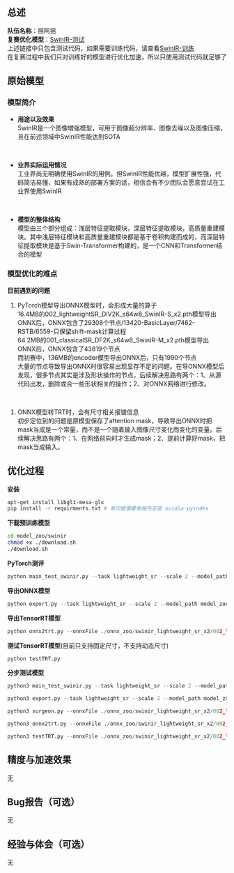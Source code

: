 ## 总述  
**队伍名称**：摇阿摇  
**复赛优化模型**：[SwinIR-测试](https://github.com/JingyunLiang/SwinIR)  
上述链接中只包含测试代码，如果需要训练代码，请查看[SwinIR-训练](https://github.com/cszn/KAIR/blob/master/docs/README_SwinIR.md)  
在复赛过程中我们只对训练好的模型进行优化加速，所以只使用测试代码就足够了  

## 原始模型
### 模型简介
- **用途以及效果**  
  SwinIR是一个图像增强模型，可用于图像超分辨率、图像去噪以及图像压缩，且在前述领域中SwinIR性能达到SOTA  
<br/>

- **业界实际运用情况**  
  工业界尚无明确使用SwinIR的用例。但SwinIR性能优越，模型扩展性强，代码简洁易懂，如果有成熟的部署方案的话，相信会有不少团队会愿意尝试在工业界使用SwinIR  
<br/>

- **模型的整体结构**  
  模型由三个部分组成：浅层特征提取模块，深层特征提取模块，高质量重建模块。其中浅层特征模块和高质量重建模块都是基于卷积构建而成的，而深层特征提取模块是基于Swin-Transformer构建的，是一个CNN和Transformer结合的模型  

### 模型优化的难点

**目前遇到的问题**  
1. PyTorch模型导出ONNX模型时，会形成大量的算子  
16.4MB的002_lightweightSR_DIV2K_s64w8_SwinIR-S_x2.pth模型导出ONNX后，ONNX包含了29308个节点/13420-BasicLayer/7462-RSTB/6559-只保留shift-mask计算过程  
64.2MB的001_classicalSR_DF2K_s64w8_SwinIR-M_x2.pth模型导出ONNX后，ONNX包含了43819个节点  
而初赛中，136MB的encoder模型导出ONNX后，只有1990个节点  
大量的节点导致导出ONNX时很容易出现显存不足的问题。在导ONNX模型后发现，很多节点其实是涉及形状操作的节点，后续解决思路有两个：1、从源代码出发，删除或合一些形状相关的操作；2、对ONNX网络进行修改。  
<br/>

1. ONNX模型转TRT时，会有尺寸相关报错信息  
初步定位到的问题是原模型保存了attention mask，导致导出ONNX时把mask当成是一个常量，而不是一个随着输入图像尺寸变化而变化的变量。后续解决思路有两个：1、在网络前向时才生成mask；2、提前计算好mask，把mask当成输入。  

## 优化过程  

**安装**  
```bash
apt-get install libgl1-mesa-glx
pip install -r requirments.txt # 有可能需要单独先安装 nvidia-pyindex
```


**下载预训练模型**
```bash
cd model_zoo/swinir
chmod +x ./download.sh
./download.sh
```

**PyTorch测评**
```python
python main_test_swinir.py --task lightweight_sr --scale 2 --model_path model_zoo/swinir/002_lightweightSR_DIV2K_s64w8_SwinIR-S_x2.pth --folder_lq testsets/Set5/LR_bicubic/X2 --folder_gt testsets/Set5/HR
```

**导出ONNX模型**
```python
python export.py --task lightweight_sr --scale 2 --model_path model_zoo/swinir/002_lightweightSR_DIV2K_s64w8_SwinIR-S_x2.pth --folder_lq testsets/Set5/LR_bicubic/X2 --folder_gt testsets/Set5/HR
```

**导出TensorRT模型**
```python
python onnx2trt.py --onnxFile ./onnx_zoo/swinir_lightweight_sr_x2/002_lightweightSR_DIV2K_s64w8_SwinIR-S_x2.onnx
```

**测试TensorRT模型**(目前只支持固定尺寸，不支持动态尺寸)  
```python
python testTRT.py
```


**分步测试模型** 
```python
python3 main_test_swinir.py --task lightweight_sr --scale 2 --model_path model_zoo/swinir/002_lightweightSR_DIV2K_s64w8_SwinIR-S_x2.pth --folder_lq testsets/Set5/LR_bicubic/X2 --folder_gt testsets/Set5/HR

python3 export.py --task lightweight_sr --scale 2 --model_path model_zoo/swinir/002_lightweightSR_DIV2K_s64w8_SwinIR-S_x2.pth --folder_lq testsets/Set5/LR_bicubic/X2 --folder_gt testsets/Set5/HR

python3 surgeon.py --onnxFile ./onnx_zoo/swinir_lightweight_sr_x2/002_lightweightSR_DIV2K_s64w8_SwinIR-S_x2.onnx

python3 onnx2trt.py --onnxFile ./onnx_zoo/swinir_lightweight_sr_x2/002_lightweightSR_DIV2K_s64w8_SwinIR-S_x2_surgeon.onnx

python3 testTRT.py --onnxFile ./onnx_zoo/swinir_lightweight_sr_x2/002_lightweightSR_DIV2K_s64w8_SwinIR-S_x2_surgeon.onnx --TRTFile ./onnx_zoo/swinir_lightweight_sr_x2//002_lightweightSR_DIV2K_s64w8_SwinIR-S_x2_surgeon.plan
```

## 精度与加速效果
无

## Bug报告（可选）
无

## 经验与体会（可选）
无